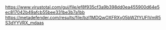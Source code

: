 https://www.virustotal.com/gui/file/ef8f935cf3a9b398dd0ea455900d64e5ec817042b49afcb55bee331be3b7a1bb
https://metadefender.com/results/file/bzI1MDQwOXFRXy05bWZfYUFIVmR5S3dYYVRX_mdaas
